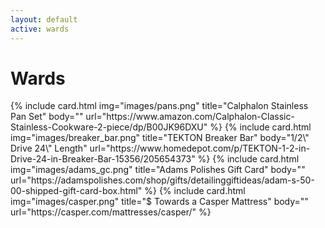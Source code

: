 ```yaml
---
layout: default
active: wards
---
```


<h1 class="mb-3 mt-2 text-center">Wards</h1>
<div class="container">
    <div class="row">
        {% include card.html
            img="images/pans.png"
            title="Calphalon Stainless Pan Set"
            body=""
            url="https://www.amazon.com/Calphalon-Classic-Stainless-Cookware-2-piece/dp/B00JK96DXU"
        %}
        {% include card.html
            img="images/breaker_bar.png"
            title="TEKTON Breaker Bar"
            body="1/2\" Drive 24\" Length"
            url="https://www.homedepot.com/p/TEKTON-1-2-in-Drive-24-in-Breaker-Bar-15356/205654373"
        %}
        {% include card.html
            img="images/adams_gc.png"
            title="Adams Polishes Gift Card"
            body=""
            url="https://adamspolishes.com/shop/gifts/detailinggiftideas/adam-s-50-00-shipped-gift-card-box.html"
        %}
        {% include card.html
            img="images/casper.png"
            title="$ Towards a Casper Mattress"
            body=""
            url="https://casper.com/mattresses/casper/"
        %}
    </div>
</div>